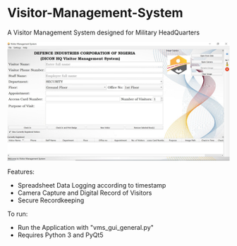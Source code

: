 # Visitor-Management-System
A Visitor Management System designed for Military HeadQuarters

![Main Interface](https://github.com/jacobay43/Visitor-Management-System/blob/main/vms1.jpg?raw=true)

Features:
- Spreadsheet Data Logging according to timestamp
- Camera Capture and Digital Record of Visitors
- Secure Recordkeeping 


To run:
- Run the Application with "vms_gui_general.py"
- Requires Python 3 and PyQt5
